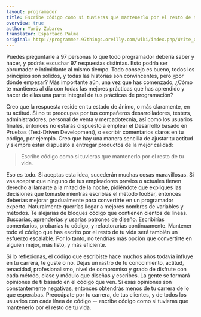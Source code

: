 ```yaml
---
layout: programador
title: Escribe código como si tuvieras que mantenerlo por el resto de tu vida
overview: true
author: Yuriy Zubarev
translator: Espartaco Palma
original: http://programmer.97things.oreilly.com/wiki/index.php/Write_Code_as_If_You_Had_to_Support_It_for_the_Rest_of_Your_Life
---
```


Puedes preguntarle a 97 personas lo que todo programador debería saber y hacer, y podrás escuchar 97 respuestas distintas. Esto podría ser abrumador e intimidante al mismo tiempo. Todo consejo es bueno, todos los principios son sólidos, y todas las historias son convincentes, pero ¿por dónde empezar? Más importante aún, una vez que has comenzado, ¿Cómo te mantienes al día con todas las mejores prácticas que has aprendido y hacer de ellas una parte integral de tus prácticas de programación?

Creo que la respuesta reside en tu estado de ánimo, o más claramente, en tu actitud. Si no te preocupas por tus compañeros desarrolladores, testers, administradores, personal de venta y mercadotecnia, así como los usuarios finales, entonces no estarás dispuesto a emplear el Desarrollo basado en Pruebas (Test-Driven Development), o escribir comentarios claros en tu código, por ejemplo. Creo que hay una manera sencilla de ajustar tu actitud y siempre estar dispuesto a entregar productos de la mejor calidad:

> Escribe código como si tuvieras que mantenerlo por el resto de tu vida.

Eso es todo. Si aceptas esta idea, sucederán muchas cosas maravillosas. Si vas aceptar que ninguno de tus empleadores previos o actuales tienen derecho a llamarte a la mitad de la noche, pidiéndote que expliques las decisiones que tomaste mientras escribías el método fooBar, entonces deberías mejorar gradualmente para convertirte en un programador experto. Naturalmente querrías llegar a mejores nombres de variables y métodos. Te alejarías de bloques código que contienen cientos de líneas. Buscarías, aprenderías y usarías patrones de diseño. Escribirías comentarios, probarías tu código, y refactorarías continuamente. Mantener todo el código que has escrito por el resto de tu vida será también un esfuerzo escalable. Por lo tanto, no tendrías más opción que convertirte en alguien mejor, más listo, y más eficiente.

Si lo reflexionas, el código que escribiste hace muchos años todavía influye en tu carrera, te guste o no. Dejas un rastro de tu conocimiento, actitud, tenacidad, profesionalismo, nivel de compromiso y grado de disfrute con cada método, clase y módulo que diseñas y escribes. La gente se formará opiniones de ti basado en el código que ven. Si esas opiniones son constantemente negativas, entonces obtendrás menos de tu carrera de lo que esperabas. Preocúpate por tu carrera, de tus clientes, y de todos los usuarios con cada línea de código -- escribe código como si tuvieras que mantenerlo por el resto de tu vida.

